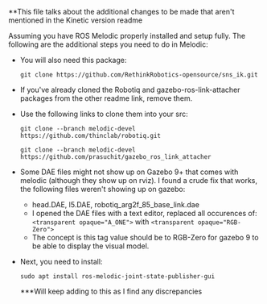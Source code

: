 **This file talks about the additional changes to be made that aren't mentioned in the Kinetic version readme

Assuming you have ROS Melodic properly installed and setup fully. The following are the additional steps you need to do in Melodic:
  - You will also need this package:
  
    `git clone https://github.com/RethinkRobotics-opensource/sns_ik.git`
    
  - If you've already cloned the Robotiq and gazebo-ros-link-attacher packages from the other readme link, remove them.
  - Use the following links to clone them into your src:
    ```
    git clone --branch melodic-devel https://github.com/thinclab/robotiq.git
    
    git clone --branch melodic-devel https://github.com/prasuchit/gazebo_ros_link_attacher
    ```
  - Some DAE files might not show up on Gazebo 9+ that comes with melodic (although they show up on rviz). I found a crude fix that works, the following files weren't showing up on gazebo:
      - head.DAE, l5.DAE, robotiq_arg2f_85_base_link.dae
      - I opened the DAE files with a text editor, replaced all occurences of: `<transparent opaque="A_ONE">` with `<transparent opaque="RGB-Zero">`
      - The concept is this tag value should be to RGB-Zero for gazebo 9 to be able to display the visual model.
  - Next, you need to install:
  
    `sudo apt install ros-melodic-joint-state-publisher-gui`
    
    
    ***Will keep adding to this as I find any discrepancies
